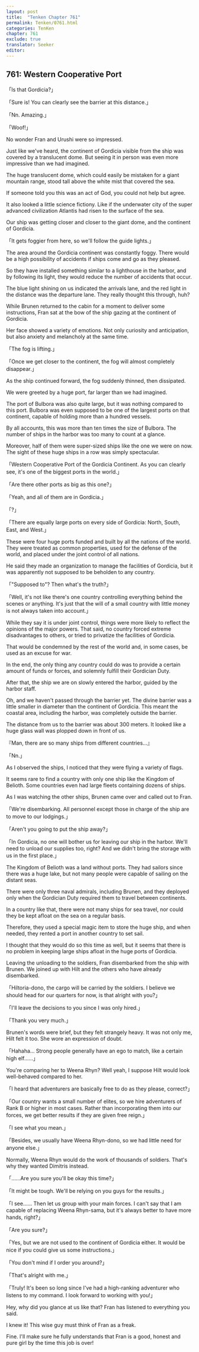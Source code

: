 ```yaml
---
layout: post
title:  "Tenken Chapter 761"
permalink: Tenken/0761.html
categories: TenKen
chapter: 761
exclude: true
translator: Seeker
editor: 
---
```

<h2 id="ch761">761: Western Cooperative Port</h2>

<p>「Is that Gordicia?」</p>
<p>「Sure is! You can clearly see the barrier at this distance.」</p>
<p>「Nn. Amazing.」</p>
<p>「Woof!」</p>

<p>No wonder Fran and Urushi were so impressed.</p>

<p>Just like we've heard, the continent of Gordicia visible from the ship was covered by a translucent dome. But seeing it in person was even more impressive than we had imagined.</p>

<p>The huge translucent dome, which could easily be mistaken for a giant mountain range, stood tall above the white mist that covered the sea.</p>

<p>If someone told you this was an act of God, you could not help but agree.</p>

<p>It also looked a little science fictiony. Like if the underwater city of the super advanced civilization Atlantis had risen to the surface of the sea.</p>

<p>Our ship was getting closer and closer to the giant dome, and the continent of Gordicia.</p>

<p>「It gets foggier from here, so we'll follow the guide lights.」</p>

<p>The area around the Gordicia continent was constantly foggy. There would be a high possibility of accidents if ships come and go as they pleased.</p>

<p>So they have installed something similar to a lighthouse in the harbor, and by following its light, they would reduce the number of accidents that occur.</p>

<p>The blue light shining on us indicated the arrivals lane, and the red light in the distance was the departure lane. They really thought this through, huh?</p>

<p>While Brunen returned to the cabin for a moment to deliver some instructions, Fran sat at the bow of the ship gazing at the continent of Gordicia.</p>

<p>Her face showed a variety of emotions. Not only curiosity and anticipation, but also anxiety and melancholy at the same time.</p>

<p>「The fog is lifting.」</p>
<p>「Once we get closer to the continent, the fog will almost completely disappear.」</p>

<p>As the ship continued forward, the fog suddenly thinned, then dissipated.</p>

<p>We were greeted by a huge port, far larger than we had imagined.</p>

<p>The port of Bulbora was also quite large, but it was nothing compared to this port. Bulbora was even supposed to be one of the largest ports on that continent, capable of holding more than a hundred vessels.</p>

<p>By all accounts, this was more than ten times the size of Bulbora. The number of ships in the harbor was too many to count at a glance.</p>

<p>Moreover, half of them were super-sized ships like the one we were on now. The sight of these huge ships in a row was simply spectacular.</p>

<p>「Western Cooperative Port of the Gordicia Continent. As you can clearly see, it's one of the biggest ports in the world.」</p>
<p>「Are there other ports as big as this one?」</p>
<p>「Yeah, and all of them are in Gordicia.」</p>
<p>「?」</p>
<p>「There are equally large ports on every side of Gordicia: North, South, East, and West.」</p>

<p>These were four huge ports funded and built by all the nations of the world. They were treated as common properties, used for the defense of the world, and placed under the joint control of all nations.</p>

<p>He said they made an organization to manage the facilities of Gordicia, but it was apparently not supposed to be beholden to any country.</p>

<p>「"Supposed to"? Then what's the truth?」</p>
<p>「Well, it's not like there's one country controlling everything behind the scenes or anything. It's just that the will of a small country with little money is not always taken into account.」</p>

<p>While they say it is under joint control, things were more likely to reflect the opinions of the major powers. That said, no country forced extreme disadvantages to others, or tried to privatize the facilities of Gordicia.</p>

<p>That would be condemned by the rest of the world and, in some cases, be used as an excuse for war.</p>

<p>In the end, the only thing any country could do was to provide a certain amount of funds or forces, and solemnly fulfill their Gordician Duty.</p>

<p>After that, the ship we are on slowly entered the harbor, guided by the harbor staff.</p>

<p>Oh, and we haven't passed through the barrier yet. The divine barrier was a little smaller in diameter than the continent of Gordicia. This meant the coastal area, including the harbor, was completely outside the barrier.</p>

<p>The distance from us to the barrier was about 300 meters. It looked like a huge glass wall was plopped down in front of us.</p>

<p>『Man, there are so many ships from different countries…』</p>
<p>「Nn.」</p>

<p>As I observed the ships, I noticed that they were flying a variety of flags.</p>

<p>It seems rare to find a country with only one ship like the Kingdom of Belioth. Some countries even had large fleets containing dozens of ships.</p>

<p>As I was watching the other ships, Brunen came over and called out to Fran.</p>

<p>「We're disembarking. All personnel except those in charge of the ship are to move to our lodgings.」</p>
<p>「Aren't you going to put the ship away?」</p>
<p>「In Gordicia, no one will bother us for leaving our ship in the harbor. We'll need to unload our supplies too, right? And we didn't bring the storage with us in the first place.」</p>

<p>The Kingdom of Belioth was a land without ports. They had sailors since there was a huge lake, but not many people were capable of sailing on the distant seas.</p>

<p>There were only three naval admirals, including Brunen, and they deployed only when the Gordician Duty required them to travel between continents.</p>

<p>In a country like that, there were not many ships for sea travel, nor could they be kept afloat on the sea on a regular basis.</p>

<p>Therefore, they used a special magic item to store the huge ship, and when needed, they rented a port in another country to set sail.</p>

<p>I thought that they would do so this time as well, but it seems that there is no problem in keeping large ships afloat in the huge ports of Gordicia.</p>

<p>Leaving the unloading to the soldiers, Fran disembarked from the ship with Brunen. We joined up with Hilt and the others who have already disembarked.</p>

<p>「Hiltoria-dono, the cargo will be carried by the soldiers. I believe we should head for our quarters for now, is that alright with you?」</p>
<p>「I'll leave the decisions to you since I was only hired.」</p>
<p>「Thank you very much.」</p>

<p>Brunen's words were brief, but they felt strangely heavy. It was not only me, Hilt felt it too. She wore an expression of doubt.</p>

<p>「Hahaha… Strong people generally have an ego to match, like a certain high elf……」</p>

<p>You're comparing her to Weena Rhyn? Well yeah, I suppose Hilt would look well-behaved compared to her.</p>

<p>「I heard that adventurers are basically free to do as they please, correct?」</p>
<p>「Our country wants a small number of elites, so we hire adventurers of Rank B or higher in most cases. Rather than incorporating them into our forces, we get better results if they are given free reign.」</p>
<p>「I see what you mean.」</p>
<p>「Besides, we usually have Weena Rhyn-dono, so we had little need for anyone else.」</p>

<p>Normally, Weena Rhyn would do the work of thousands of soldiers. That's why they wanted Dimitris instead.</p>

<p>「……Are you sure you'll be okay this time?」</p>
<p>「It might be tough. We'll be relying on you guys for the results.」</p>
<p>「I see…… Then let us group with your main forces. I can't say that I am capable of replacing Weena Rhyn-sama, but it's always better to have more hands, right?」</p>
<p>「Are you sure?」</p>
<p>「Yes, but we are not used to the continent of Gordicia either. It would be nice if you could give us some instructions.」</p>
<p>「You don't mind if I order you around?」</p>
<p>「That's alright with me.」</p>
<p>「Truly! It's been so long since I've had a high-ranking adventurer who listens to my command. I look forward to working with you!」</p>

<p>Hey, why did you glance at us like that? Fran has listened to everything you said.</p>

<p>I knew it! This wise guy must think of Fran as a freak.</p>

<p>Fine. I'll make sure he fully understands that Fran is a good, honest and pure girl by the time this job is over!</p>



